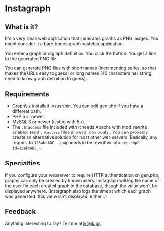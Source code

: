 Instagraph
==========

What is it?
-----------

It's a very small web application that generates graphs as PNG images. You
might consider it a bare-bones graph pastebin application.

You enter a graph or digraph definition. You click the button. You get a link
to the generated PNG file.

You can generate PNG files with short names (incrementing series, so that
makes the URLs easy to guess) or long names (40 characters hex string; need to
know graph definition to guess).

Requirements
------------

* GraphViz installed in /usr/bin. You can edit gen.php if you have a different
  path.
* PHP 5 or newer.
* MySQL 3 or newer (tested with 5.x).
* The `.htaccess` file included with it needs Apache with mod_rewrite enabled
  (and `.htaccess` files allowed, obviously). You can probably create an
  alternative solution for most other web servers. Basically, any request to
  `123abcABC_-.png` needs to be rewritten into `get.php?id=13abcABC_-`.

Specialties
-----------

If you configure your webserver to require HTTP authentication on gen.php,
graphs can only be created by known users. Instagraph will log the name of the
user for each created graph in the database, though the value won't be
displayed anywhere. (Instagraph also logs the time at which each graph was
generated; this value isn't displayed, either...)

Feedback
--------

Anything interesting to say? Tell me at jk@jk.gs.

